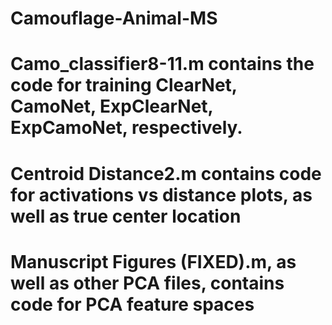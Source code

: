 # Camouflage-Animal-MS

# Camo_classifier8-11.m contains the code for training ClearNet, CamoNet, ExpClearNet, ExpCamoNet, respectively.
# Centroid Distance2.m contains code for activations vs distance plots, as well as true center location
# Manuscript Figures (FIXED).m, as well as other PCA files, contains code for PCA feature spaces
